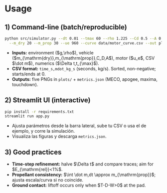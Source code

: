 # Usage

## 1) Command-line (batch/reproducible)

```bash
python src/simulator.py --dt 0.01 --tmax 60 --rho 1.225 --Cd 0.5 --A 0.01 \
  --m_dry 20 --m_prop 30 --ue 960 --curve data/motor_curve.csv --out plots
```

* **Inputs:** environment (\$g,\rho\$), vehicle (\$m\_{\mathrm{dry}},m\_{\mathrm{prop}},C\_D,A\$), motor (\$u\_e\$, CSV \$\dot m\$), numerics (\$\Delta t,t\_{\max}\$).
* **CSV format:** `time_s,mdot_kg_s` (seconds, kg/s). Sorted, non-negative; starts/ends at 0.
* **Outputs:** five PNGs in `plots/` + `metrics.json` (MECO, apogee, maxima, touchdown).

## 2) Streamlit UI (interactive)

```bash
pip install -r requirements.txt
streamlit run app.py
```

* Ajusta parámetros desde la barra lateral, sube tu CSV o usa el de ejemplo, y corre la simulación.
* Visualiza las figuras y descarga `metrics.json`.

## 3) Good practices

* **Time-step refinement:** halve \$\Delta t\$ and compare traces; aim for \$E\_{\mathrm{rel}}<1%\$.
* **Propellant consistency:** \$\int \dot m,dt \approx m\_{\mathrm{prop}}\$; ajusta escala/curva si no coincide.
* **Ground contact:** liftoff occurs only when \$T-D-W>0\$ at the pad.
